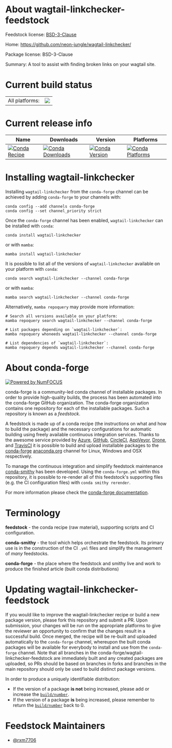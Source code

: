 About wagtail-linkchecker-feedstock
===================================

Feedstock license: [BSD-3-Clause](https://github.com/conda-forge/wagtail-linkchecker-feedstock/blob/main/LICENSE.txt)

Home: https://github.com/neon-jungle/wagtail-linkchecker/

Package license: BSD-3-Clause

Summary: A tool to assist with finding broken links on your wagtail site.

Current build status
====================


<table><tr><td>All platforms:</td>
    <td>
      <a href="https://dev.azure.com/conda-forge/feedstock-builds/_build/latest?definitionId=21443&branchName=main">
        <img src="https://dev.azure.com/conda-forge/feedstock-builds/_apis/build/status/wagtail-linkchecker-feedstock?branchName=main">
      </a>
    </td>
  </tr>
</table>

Current release info
====================

| Name | Downloads | Version | Platforms |
| --- | --- | --- | --- |
| [![Conda Recipe](https://img.shields.io/badge/recipe-wagtail--linkchecker-green.svg)](https://anaconda.org/conda-forge/wagtail-linkchecker) | [![Conda Downloads](https://img.shields.io/conda/dn/conda-forge/wagtail-linkchecker.svg)](https://anaconda.org/conda-forge/wagtail-linkchecker) | [![Conda Version](https://img.shields.io/conda/vn/conda-forge/wagtail-linkchecker.svg)](https://anaconda.org/conda-forge/wagtail-linkchecker) | [![Conda Platforms](https://img.shields.io/conda/pn/conda-forge/wagtail-linkchecker.svg)](https://anaconda.org/conda-forge/wagtail-linkchecker) |

Installing wagtail-linkchecker
==============================

Installing `wagtail-linkchecker` from the `conda-forge` channel can be achieved by adding `conda-forge` to your channels with:

```
conda config --add channels conda-forge
conda config --set channel_priority strict
```

Once the `conda-forge` channel has been enabled, `wagtail-linkchecker` can be installed with `conda`:

```
conda install wagtail-linkchecker
```

or with `mamba`:

```
mamba install wagtail-linkchecker
```

It is possible to list all of the versions of `wagtail-linkchecker` available on your platform with `conda`:

```
conda search wagtail-linkchecker --channel conda-forge
```

or with `mamba`:

```
mamba search wagtail-linkchecker --channel conda-forge
```

Alternatively, `mamba repoquery` may provide more information:

```
# Search all versions available on your platform:
mamba repoquery search wagtail-linkchecker --channel conda-forge

# List packages depending on `wagtail-linkchecker`:
mamba repoquery whoneeds wagtail-linkchecker --channel conda-forge

# List dependencies of `wagtail-linkchecker`:
mamba repoquery depends wagtail-linkchecker --channel conda-forge
```


About conda-forge
=================

[![Powered by
NumFOCUS](https://img.shields.io/badge/powered%20by-NumFOCUS-orange.svg?style=flat&colorA=E1523D&colorB=007D8A)](https://numfocus.org)

conda-forge is a community-led conda channel of installable packages.
In order to provide high-quality builds, the process has been automated into the
conda-forge GitHub organization. The conda-forge organization contains one repository
for each of the installable packages. Such a repository is known as a *feedstock*.

A feedstock is made up of a conda recipe (the instructions on what and how to build
the package) and the necessary configurations for automatic building using freely
available continuous integration services. Thanks to the awesome service provided by
[Azure](https://azure.microsoft.com/en-us/services/devops/), [GitHub](https://github.com/),
[CircleCI](https://circleci.com/), [AppVeyor](https://www.appveyor.com/),
[Drone](https://cloud.drone.io/welcome), and [TravisCI](https://travis-ci.com/)
it is possible to build and upload installable packages to the
[conda-forge](https://anaconda.org/conda-forge) [anaconda.org](https://anaconda.org/)
channel for Linux, Windows and OSX respectively.

To manage the continuous integration and simplify feedstock maintenance
[conda-smithy](https://github.com/conda-forge/conda-smithy) has been developed.
Using the ``conda-forge.yml`` within this repository, it is possible to re-render all of
this feedstock's supporting files (e.g. the CI configuration files) with ``conda smithy rerender``.

For more information please check the [conda-forge documentation](https://conda-forge.org/docs/).

Terminology
===========

**feedstock** - the conda recipe (raw material), supporting scripts and CI configuration.

**conda-smithy** - the tool which helps orchestrate the feedstock.
                   Its primary use is in the construction of the CI ``.yml`` files
                   and simplify the management of *many* feedstocks.

**conda-forge** - the place where the feedstock and smithy live and work to
                  produce the finished article (built conda distributions)


Updating wagtail-linkchecker-feedstock
======================================

If you would like to improve the wagtail-linkchecker recipe or build a new
package version, please fork this repository and submit a PR. Upon submission,
your changes will be run on the appropriate platforms to give the reviewer an
opportunity to confirm that the changes result in a successful build. Once
merged, the recipe will be re-built and uploaded automatically to the
`conda-forge` channel, whereupon the built conda packages will be available for
everybody to install and use from the `conda-forge` channel.
Note that all branches in the conda-forge/wagtail-linkchecker-feedstock are
immediately built and any created packages are uploaded, so PRs should be based
on branches in forks and branches in the main repository should only be used to
build distinct package versions.

In order to produce a uniquely identifiable distribution:
 * If the version of a package **is not** being increased, please add or increase
   the [``build/number``](https://docs.conda.io/projects/conda-build/en/latest/resources/define-metadata.html#build-number-and-string).
 * If the version of a package **is** being increased, please remember to return
   the [``build/number``](https://docs.conda.io/projects/conda-build/en/latest/resources/define-metadata.html#build-number-and-string)
   back to 0.

Feedstock Maintainers
=====================

* [@rxm7706](https://github.com/rxm7706/)

